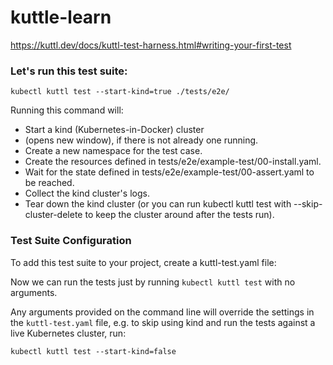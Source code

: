 # kuttle-learn

https://kuttl.dev/docs/kuttl-test-harness.html#writing-your-first-test

### Let's run this test suite:
```
kubectl kuttl test --start-kind=true ./tests/e2e/
```

Running this command will:
- Start a kind (Kubernetes-in-Docker) cluster
- (opens new window), if there is not already one running.
- Create a new namespace for the test case.
- Create the resources defined in tests/e2e/example-test/00-install.yaml.
- Wait for the state defined in tests/e2e/example-test/00-assert.yaml to be reached.
- Collect the kind cluster's logs.
- Tear down the kind cluster (or you can run kubectl kuttl test with --skip-cluster-delete to keep the cluster around after the tests run).

### Test Suite Configuration

To add this test suite to your project, create a kuttl-test.yaml file:

Now we can run the tests just by running `kubectl kuttl test` with no arguments.

Any arguments provided on the command line will override the settings in the `kuttl-test.yaml` file, e.g. to skip using kind and run the tests against a live Kubernetes cluster, run:

```
kubectl kuttl test --start-kind=false
```